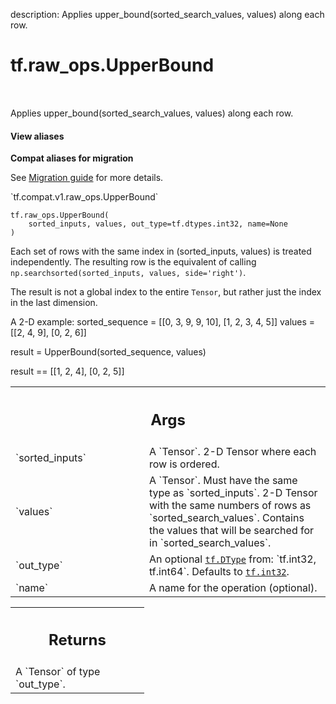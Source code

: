 description: Applies upper_bound(sorted_search_values, values) along each row.

<div itemscope itemtype="http://developers.google.com/ReferenceObject">
<meta itemprop="name" content="tf.raw_ops.UpperBound" />
<meta itemprop="path" content="Stable" />
</div>

# tf.raw_ops.UpperBound

<!-- Insert buttons and diff -->

<table class="tfo-notebook-buttons tfo-api nocontent" align="left">

</table>



Applies upper_bound(sorted_search_values, values) along each row.

<section class="expandable">
  <h4 class="showalways">View aliases</h4>
  <p>
<b>Compat aliases for migration</b>
<p>See
<a href="https://www.tensorflow.org/guide/migrate">Migration guide</a> for
more details.</p>
<p>`tf.compat.v1.raw_ops.UpperBound`</p>
</p>
</section>

<pre class="devsite-click-to-copy prettyprint lang-py tfo-signature-link">
<code>tf.raw_ops.UpperBound(
    sorted_inputs, values, out_type=tf.dtypes.int32, name=None
)
</code></pre>



<!-- Placeholder for "Used in" -->

Each set of rows with the same index in (sorted_inputs, values) is treated
independently.  The resulting row is the equivalent of calling
`np.searchsorted(sorted_inputs, values, side='right')`.

The result is not a global index to the entire
`Tensor`, but rather just the index in the last dimension.

A 2-D example:
  sorted_sequence = [[0, 3, 9, 9, 10],
                     [1, 2, 3, 4, 5]]
  values = [[2, 4, 9],
            [0, 2, 6]]

  result = UpperBound(sorted_sequence, values)

  result == [[1, 2, 4],
             [0, 2, 5]]

<!-- Tabular view -->
 <table class="responsive fixed orange">
<colgroup><col width="214px"><col></colgroup>
<tr><th colspan="2"><h2 class="add-link">Args</h2></th></tr>

<tr>
<td>
`sorted_inputs`
</td>
<td>
A `Tensor`. 2-D Tensor where each row is ordered.
</td>
</tr><tr>
<td>
`values`
</td>
<td>
A `Tensor`. Must have the same type as `sorted_inputs`.
2-D Tensor with the same numbers of rows as `sorted_search_values`. Contains
the values that will be searched for in `sorted_search_values`.
</td>
</tr><tr>
<td>
`out_type`
</td>
<td>
An optional <a href="../../tf/dtypes/DType.md"><code>tf.DType</code></a> from: `tf.int32, tf.int64`. Defaults to <a href="../../tf.md#int32"><code>tf.int32</code></a>.
</td>
</tr><tr>
<td>
`name`
</td>
<td>
A name for the operation (optional).
</td>
</tr>
</table>



<!-- Tabular view -->
 <table class="responsive fixed orange">
<colgroup><col width="214px"><col></colgroup>
<tr><th colspan="2"><h2 class="add-link">Returns</h2></th></tr>
<tr class="alt">
<td colspan="2">
A `Tensor` of type `out_type`.
</td>
</tr>

</table>

